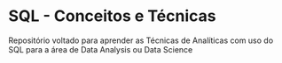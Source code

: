 # SQL - Conceitos e Técnicas
Repositório voltado para aprender as Técnicas de Analíticas com uso do SQL para a área de Data Analysis ou Data Science 
